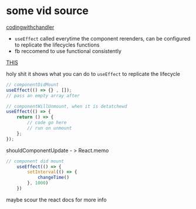 # some vid source

[codingwithchandler](https://youtu.be/wwl6iH5D0LU)

- `useEffect` called everytime the component rerenders, can be configured to replicate the lifecycles functions
- fb reccomend to use functional consistently

[THIS](https://youtu.be/a6Bjtr7JatM?t=701)

holy shit it shows what you can do to `useEffect` to replicate the lifecycle

```js
// componentDidMount
useEffect(() => {} , []);
// pass an empty array after
```

```js
// componentWillUnmount, when it is detatchewd
useEffect(() => {
    return () => {
        // code go here
        // run on unmount
    };
});
```

shouldComponentUpdate - > React.memo

```js
// component did mount
    useEffect(() => {
        setInterval(() => {
            changeTime()
        }, 1000)
    })
```

maybe scour the react docs for more info